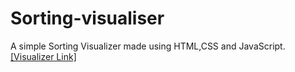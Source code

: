 # Sorting-visualiser
A simple Sorting Visualizer made using HTML,CSS and JavaScript.
<br>
<a href="https://arindal1.github.io/Sorting-Visualiser/" target="_blank">[Visualizer Link]</a>
